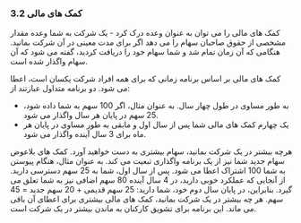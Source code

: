 ### 3.2 کمک های مالی

کمک های مالی را می توان به عنوان وعده درک کرد - یک شرکت به شما وعده مقدار مشخصی از حقوق صاحبان سهام را می دهد اگر برای مدت معینی در آن شرکت بمانید. هنگامی که آن زمان تمام شد و شما سهام خود را دریافت کردید، گفته می شود که آن سهام واگذار شده است.

کمک های مالی بر اساس برنامه زمانی که برای همه افراد شرکت یکسان است، اعطا می شود. دو برنامه متداول عبارتند از:

* به طور مساوی در طول چهار سال. به عنوان مثال، اگر 100 سهم به شما داده شود، 25 سهم در پایان هر سال واگذار می شود.
* یک چهارم کمک های مالی شما پس از سال اول و مابقی به طور مساوی در پایان هر ماه برای 3 سال آینده واگذار می شود.

هرچه بیشتر در یک شرکت بمانید، سهام بیشتری به دست خواهید آورد. کمک های بلاعوض سهام جدید شما نیز از یک برنامه واگذاری تبعیت می کند. به عنوان مثال، هنگام پیوستن به شما 100 اشتراک اعطا می شود. پس از سال اول، شما به 25 سهم دسترسی دارید. از آنجایی که عملکرد خوبی دارید، در 4 سال آینده 80 سهم اضافی نیز به شما تعلق می گیرد. بنابراین، در پایان سال دوم خود، شما دارید: 25 سهم قدیمی + 20 سهم جدید = 45 سهم. هر چه بیشتر در یک شرکت بمانید، کمک های مالی بیشتری برای اعطای آن باقی می ماند. این برنامه برای تشویق کارکنان به ماندن بیشتر در یک شرکت است.